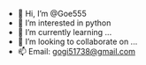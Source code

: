 - 👋 Hi, I’m @Goe555
- 👀 I’m interested in python
- 🌱 I’m currently learning ...
- 💞️ I’m looking to collaborate on ...
- 📫 Email: gogi51738@gmail.com

<!---
goe555/goe555 is a ✨ special ✨ repository because its `README.md` (this file) appears on your GitHub profile.
You can click the Preview link to take a look at your changes.
--->
